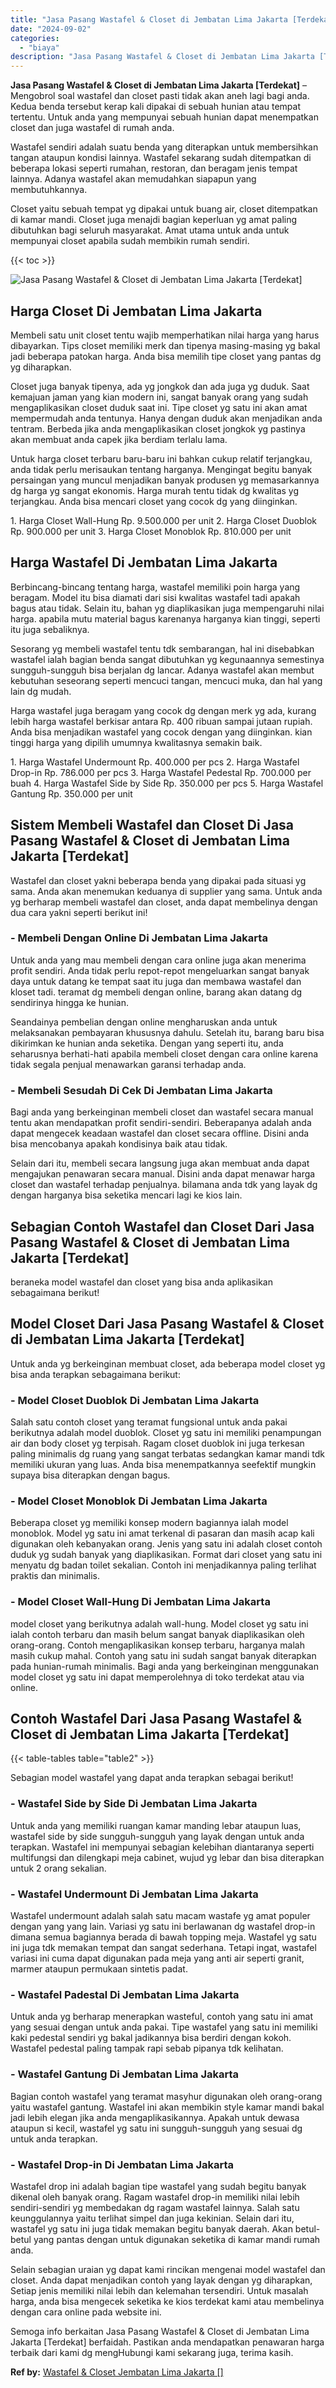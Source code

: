 ```yaml
---
title: "Jasa Pasang Wastafel & Closet di Jembatan Lima Jakarta [Terdekat]"
date: "2024-09-02"
categories: 
  - "biaya"
description: "Jasa Pasang Wastafel & Closet di Jembatan Lima Jakarta [Terdekat]. Semoga info berkaitan Jasa Pasang Wastafel & Closet di Jembatan Lima Jakarta [Terdekat]..."
---
```


**Jasa Pasang Wastafel & Closet di Jembatan Lima Jakarta \[Terdekat\]** – Mengobrol soal wastafel dan closet pasti tidak akan aneh lagi bagi anda. Kedua benda tersebut kerap kali dipakai di sebuah hunian atau tempat tertentu. Untuk anda yang mempunyai sebuah hunian dapat menempatkan closet dan juga wastafel di rumah anda.

Wastafel sendiri adalah suatu benda yang diterapkan untuk membersihkan tangan ataupun kondisi lainnya. Wastafel sekarang sudah ditempatkan di beberapa lokasi seperti rumahan, restoran, dan beragam jenis tempat lainnya. Adanya wastafel akan memudahkan siapapun yang membutuhkannya.

Closet yaitu sebuah tempat yg dipakai untuk buang air, closet ditempatkan di kamar mandi. Closet juga menajdi bagian keperluan yg amat paling dibutuhkan bagi seluruh masyarakat. Amat utama untuk anda untuk mempunyai closet apabila sudah membikin rumah sendiri.

{{< toc >}}

![Jasa Pasang Wastafel & Closet di Jembatan Lima Jakarta [Terdekat]](/images/wastafel-closet-murah42.png)

## Harga Closet Di Jembatan Lima Jakarta

Membeli satu unit closet tentu wajib memperhatikan nilai harga yang harus dibayarkan. Tips closet memiliki merk dan tipenya masing-masing yg bakal jadi beberapa patokan harga. Anda bisa memilih tipe closet yang pantas dg yg diharapkan.

Closet juga banyak tipenya, ada yg jongkok dan ada juga yg duduk. Saat kemajuan jaman yang kian modern ini, sangat banyak orang yang sudah mengaplikasikan closet duduk saat ini. Tipe closet yg satu ini akan amat mempermudah anda tentunya. Hanya dengan duduk akan menjadikan anda tentram. Berbeda jika anda mengaplikasikan closet jongkok yg pastinya akan membuat anda capek jika berdiam terlalu lama.

Untuk harga closet terbaru baru-baru ini bahkan cukup relatif terjangkau, anda tidak perlu merisaukan tentang harganya. Mengingat begitu banyak persaingan yang muncul menjadikan banyak produsen yg memasarkannya dg harga yg sangat ekonomis. Harga murah tentu tidak dg kwalitas yg terjangkau. Anda bisa mencari closet yang cocok dg yang diinginkan.

1\. Harga Closet Wall-Hung Rp. 9.500.000 per unit 2. Harga Closet Duoblok Rp. 900.000 per unit 3. Harga Closet Monoblok Rp. 810.000 per unit

## Harga Wastafel Di Jembatan Lima Jakarta

Berbincang-bincang tentang harga, wastafel memiliki poin harga yang beragam. Model itu bisa diamati dari sisi kwalitas wastafel tadi apakah bagus atau tidak. Selain itu, bahan yg diaplikasikan juga mempengaruhi nilai harga. apabila mutu material bagus karenanya harganya kian tinggi, seperti itu juga sebaliknya.

Sesorang yg membeli wastafel tentu tdk sembarangan, hal ini disebabkan wastafel ialah bagian benda sangat dibutuhkan yg kegunaannya semestinya sungguh-sungguh bisa berjalan dg lancar. Adanya wastafel akan membut kebutuhan seseorang seperti mencuci tangan, mencuci muka, dan hal yang lain dg mudah.

Harga wastafel juga beragam yang cocok dg dengan merk yg ada, kurang lebih harga wastafel berkisar antara Rp. 400 ribuan sampai jutaan rupiah. Anda bisa menjadikan wastafel yang cocok dengan yang diinginkan. kian tinggi harga yang dipilih umumnya kwalitasnya semakin baik.

1\. Harga Wastafel Undermount Rp. 400.000 per pcs 2. Harga Wastafel Drop-in Rp. 786.000 per pcs 3. Harga Wastafel Pedestal Rp. 700.000 per buah 4. Harga Wastafel Side by Side Rp. 350.000 per pcs 5. Harga Wastafel Gantung Rp. 350.000 per unit

## Sistem Membeli Wastafel dan Closet Di Jasa Pasang Wastafel & Closet di Jembatan Lima Jakarta \[Terdekat\]

Wastafel dan closet yakni beberapa benda yang dipakai pada situasi yg sama. Anda akan menemukan keduanya di supplier yang sama. Untuk anda yg berharap membeli wastafel dan closet, anda dapat membelinya dengan dua cara yakni seperti berikut ini!

### \- Membeli Dengan Online Di Jembatan Lima Jakarta

Untuk anda yang mau membeli dengan cara online juga akan menerima profit sendiri. Anda tidak perlu repot-repot mengeluarkan sangat banyak daya untuk datang ke tempat saat itu juga dan membawa wastafel dan kloset tadi. teramat dg membeli dengan online, barang akan datang dg sendirinya hingga ke hunian.

Seandainya pembelian dengan online mengharuskan anda untuk melaksanakan pembayaran khususnya dahulu. Setelah itu, barang baru bisa dikirimkan ke hunian anda seketika. Dengan yang seperti itu, anda seharusnya berhati-hati apabila membeli closet dengan cara online karena tidak segala penjual menawarkan garansi terhadap anda.

### \- Membeli Sesudah Di Cek Di Jembatan Lima Jakarta

Bagi anda yang berkeinginan membeli closet dan wastafel secara manual tentu akan mendapatkan profit sendiri-sendiri. Beberapanya adalah anda dapat mengecek keadaan wastafel dan closet secara offline. Disini anda bisa mencobanya apakah kondisinya baik atau tidak.

Selain dari itu, membeli secara langsung juga akan membuat anda dapat mengajukan penawaran secara manual. Disini anda dapat menawar harga closet dan wastafel terhadap penjualnya. bilamana anda tdk yang layak dg dengan harganya bisa seketika mencari lagi ke kios lain.

## Sebagian Contoh Wastafel dan Closet Dari Jasa Pasang Wastafel & Closet di Jembatan Lima Jakarta \[Terdekat\]

beraneka model wastafel dan closet yang bisa anda aplikasikan sebagaimana berikut!

## Model Closet Dari Jasa Pasang Wastafel & Closet di Jembatan Lima Jakarta \[Terdekat\]

Untuk anda yg berkeinginan membuat closet, ada beberapa model closet yg bisa anda terapkan sebagaimana berikut:

### \- Model Closet Duoblok Di Jembatan Lima Jakarta

Salah satu contoh closet yang teramat fungsional untuk anda pakai berikutnya adalah model duoblok. Closet yg satu ini memiliki penampungan air dan body closet yg terpisah. Ragam closet duoblok ini juga terkesan paling minimalis dg ruang yang sangat terbatas sedangkan kamar mandi tdk memiliki ukuran yang luas. Anda bisa menempatkannya seefektif mungkin supaya bisa diterapkan dengan bagus.

### \- Model Closet Monoblok Di Jembatan Lima Jakarta

Beberapa closet yg memiliki konsep modern bagiannya ialah model monoblok. Model yg satu ini amat terkenal di pasaran dan masih acap kali digunakan oleh kebanyakan orang. Jenis yang satu ini adalah closet contoh duduk yg sudah banyak yang diaplikasikan. Format dari closet yang satu ini menyatu dg badan toilet sekalian. Contoh ini menjadikannya paling terlihat praktis dan minimalis.

### \- Model Closet Wall-Hung Di Jembatan Lima Jakarta

model closet yang berikutnya adalah wall-hung. Model closet yg satu ini ialah contoh terbaru dan masih belum sangat banyak diaplikasikan oleh orang-orang. Contoh mengaplikasikan konsep terbaru, harganya malah masih cukup mahal. Contoh yang satu ini sudah sangat banyak diterapkan pada hunian-rumah minimalis. Bagi anda yang berkeinginan menggunakan model closet yg satu ini dapat memperolehnya di toko terdekat atau via online.

## Contoh Wastafel Dari Jasa Pasang Wastafel & Closet di Jembatan Lima Jakarta \[Terdekat\]

{{< table-tables table="table2" >}}

Sebagian model wastafel yang dapat anda terapkan sebagai berikut!

### \- Wastafel Side by Side Di Jembatan Lima Jakarta

Untuk anda yang memiliki ruangan kamar manding lebar ataupun luas, wastafel side by side sungguh-sungguh yang layak dengan untuk anda terapkan. Wastafel ini mempunyai sebagian kelebihan diantaranya seperti multifungsi dan dilengkapi meja cabinet, wujud yg lebar dan bisa diterapkan untuk 2 orang sekalian.

### \- Wastafel Undermount Di Jembatan Lima Jakarta

Wastafel undermount adalah salah satu macam wastafe yg amat populer dengan yang yang lain. Variasi yg satu ini berlawanan dg wastafel drop-in dimana semua bagiannya berada di bawah topping meja. Wastafel yg satu ini juga tdk memakan tempat dan sangat sederhana. Tetapi ingat, wastafel variasi ini cuma dapat digunakan pada meja yang anti air seperti granit, marmer ataupun permukaan sintetis padat.

### \- Wastafel Padestal Di Jembatan Lima Jakarta

Untuk anda yg berharap menerapkan wasteful, contoh yang satu ini amat yang sesuai dengan untuk anda pakai. Tipe wastafel yang satu ini memiliki kaki pedestal sendiri yg bakal jadikannya bisa berdiri dengan kokoh. Wastafel pedestal paling tampak rapi sebab pipanya tdk kelihatan.

### \- Wastafel Gantung Di Jembatan Lima Jakarta

Bagian contoh wastafel yang teramat masyhur digunakan oleh orang-orang yaitu wastafel gantung. Wastafel ini akan membikin style kamar mandi bakal jadi lebih elegan jika anda mengaplikasikannya. Apakah untuk dewasa ataupun si kecil, wastafel yg satu ini sungguh-sungguh yang sesuai dg untuk anda terapkan.

### \- Wastafel Drop-in Di Jembatan Lima Jakarta

Wastafel drop ini adalah bagian tipe wastafel yang sudah begitu banyak dikenal oleh banyak orang. Ragam wastafel drop-in memiliki nilai lebih sendiri-sendiri yg membedakan dg ragam wastafel lainnya. Salah satu keunggulannya yaitu terlihat simpel dan juga kekinian. Selain dari itu, wastafel yg satu ini juga tidak memakan begitu banyak daerah. Akan betul-betul yang pantas dengan untuk digunakan seketika di kamar mandi rumah anda.

Selain sebagian uraian yg dapat kami rincikan mengenai model wastafel dan closet. Anda dapat menjadikan contoh yang layak dengan yg diharapkan, Setiap jenis memiliki nilai lebih dan kelemahan tersendiri. Untuk masalah harga, anda bisa mengecek seketika ke kios terdekat kami atau membelinya dengan cara online pada website ini.

Semoga info berkaitan Jasa Pasang Wastafel & Closet di Jembatan Lima Jakarta \[Terdekat\] berfaidah. Pastikan anda mendapatkan penawaran harga terbaik dari kami dg mengHubungi kami sekarang juga, terima kasih.

**Ref by:** [Wastafel & Closet Jembatan Lima Jakarta []](https://id.wikipedia.org/wiki/Wastafel)
